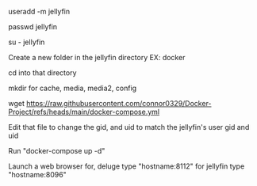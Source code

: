useradd -m jellyfin

passwd jellyfin 

su - jellyfin

Create a new folder in the jellyfin directory EX: docker

cd into that directory

mkdir for cache, media, media2, config

wget https://raw.githubusercontent.com/connor0329/Docker-Project/refs/heads/main/docker-compose.yml

Edit that file to change the gid, and uid to match the jellyfin's user gid and uid

Run "docker-compose up -d"

Launch a web browser for, deluge type "hostname:8112" for jellyfin type "hostname:8096"
